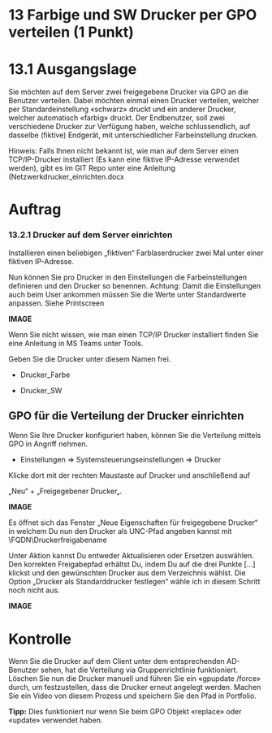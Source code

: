 # 13 Farbige und SW Drucker per GPO verteilen (1 Punkt)



# 13.1 Ausgangslage

Sie möchten auf dem Server zwei freigegebene Drucker via GPO an die Benutzer verteilen. Dabei möchten einmal einen Drucker verteilen, welcher per Standardeinstellung «schwarz» druckt und ein anderer Drucker, welcher automatisch «farbig» druckt. Der Endbenutzer, soll zwei verschiedene Drucker zur Verfügung haben, welche schlussendlich, auf dasselbe (fiktive) Endgerät, mit unterschiedlicher Farbeinstellung drucken.

Hinweis: Falls Ihnen nicht bekannt ist, wie man auf dem Server einen TCP/IP-Drucker installiert (Es kann eine fiktive IP-Adresse verwendet werden), gibt es im GIT Repo unter  eine Anleitung (Netzwerkdrucker_einrichten.docx

#  Auftrag

### 13.2.1 Drucker auf dem Server einrichten

Installieren einen beliebigen „fiktiven“ Farblaserdrucker zwei Mal unter einer fiktiven IP-Adresse. 

Nun können Sie pro Drucker in den Einstellungen die Farbeinstellungen definieren und den Drucker so benennen. Achtung: Damit die Einstellungen auch beim User ankommen müssen Sie die Werte unter Standardwerte anpassen. Siehe Printscreen

**IMAGE**

Wenn Sie nicht wissen, wie man einen TCP/IP Drucker installiert finden Sie eine Anleitung in MS Teams unter Tools.



Geben Sie die Drucker unter diesem Namen frei.

- Drucker_Farbe

- Drucker_SW







## GPO für die Verteilung der Drucker einrichten



Wenn Sie Ihre Drucker konfiguriert haben, können Sie die Verteilung mittels GPO in Angriff nehmen.

- Einstellungen => Systemsteuerungseinstellungen => Drucker 

Klicke dort mit der rechten Maustaste auf Drucker und anschließend auf 

„Neu“ + „Freigegebener Drucker„.

**IMAGE**

Es öffnet sich das Fenster „Neue Eigenschaften für freigegebene Drucker“ in welchem Du nun den Drucker als UNC-Pfad angeben kannst mit \\FQDN\Druckerfreigabename

Unter Aktion kannst Du entweder Aktualisieren oder Ersetzen auswählen. Den korrekten Freigabepfad erhältst Du, indem Du auf die drei Punkte […] klickst und den gewünschten Drucker aus dem Verzeichnis wählst. Die Option „Drucker als Standarddrucker festlegen“ wähle ich in diesem Schritt noch nicht aus.


**IMAGE**


# Kontrolle

Wenn Sie die Drucker auf dem Client unter dem entsprechenden AD-Benutzer sehen, hat die Verteilung via Gruppenrichtlinie funktioniert. 
Löschen Sie nun die Drucker manuell und führen Sie ein «gpupdate /force» durch, um festzustellen, dass die Drucker erneut angelegt werden. Machen Sie ein Video von diesem Prozess und speichern Sie den Pfad in Portfolio.

**Tipp:**
Dies funktioniert nur wenn Sie beim GPO Objekt «replace» oder «update» verwendet haben.



